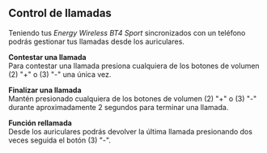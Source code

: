 ## Control de llamadas

Teniendo tus *Energy Wireless BT4 Sport* sincronizados con un teléfono podrás gestionar tus llamadas desde los auriculares.

**Contestar una llamada**  
Para contestar una llamada presiona cualquiera de los botones de volumen (2) "+" o (3) "-" una única vez.

**Finalizar una llamada**  
Mantén presionado cualquiera de los botones de volumen (2) "+" o (3) "-" durante aproximadamente 2 segundos para terminar una llamada.

**Función rellamada**  
Desde los auriculares podrás devolver la última llamada presionando dos veces seguida el botón (3) "-".
